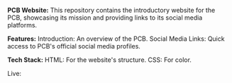 **PCB Website:** 
This repository contains the introductory website for the PCB, showcasing its mission and providing links to its social media platforms.

**Features:**
Introduction: An overview of the PCB. Social Media Links: Quick access to PCB's official social media profiles.

**Tech Stack:**
HTML: For the website's structure.
CSS: For color.

Live: 
